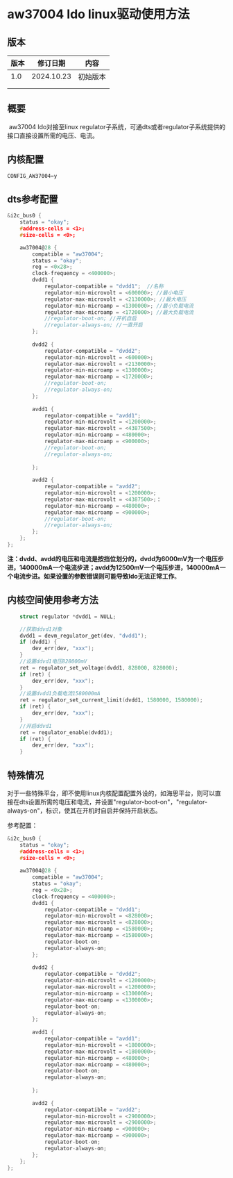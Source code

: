 # aw37004 ldo linux驱动使用方法

## 版本

| 版本 | 修订日期   | 内容     |
| ---- | ---------- | -------- |
| 1.0  | 2024.10.23 | 初始版本 |
|      |            |          |
|      |            |          |

## 概要

​		aw37004 ldo对接至linux regulator子系统，可通dts或者regulator子系统提供的接口直接设置所需的电压、电流。

## 内核配置

```c
CONFIG_AW37004=y
```

## dts参考配置

```c
&i2c_bus0 {
	status = "okay";
	#address-cells = <1>;
	#size-cells = <0>;

	aw37004@28 {
		compatible = "aw37004";
		status = "okay";
		reg = <0x28>;
		clock-frequency = <400000>;
		dvdd1 {
			regulator-compatible = "dvdd1";  //名称
			regulator-min-microvolt = <600000>; //最小电压
			regulator-max-microvolt = <2130000>; //最大电压
			regulator-min-microamp = <1300000>; //最小负载电流
			regulator-max-microamp = <1720000>; //最大负载电流
			//regulator-boot-on; //开机自启
			//regulator-always-on; //一直开启
		};
	
		dvdd2 {
			regulator-compatible = "dvdd2";
			regulator-min-microvolt = <600000>;
			regulator-max-microvolt = <2130000>;
			regulator-min-microamp = <1300000>;
			regulator-max-microamp = <1720000>;
			//regulator-boot-on;
			//regulator-always-on;
		};
	
		avdd1 {
			regulator-compatible = "avdd1";
			regulator-min-microvolt = <1200000>;
			regulator-max-microvolt = <4387500>;
			regulator-min-microamp = <480000>;
			regulator-max-microamp = <900000>;
			//regulator-boot-on;
			//regulator-always-on;
	
		};
	
		avdd2 {
			regulator-compatible = "avdd2";
			regulator-min-microvolt = <1200000>;
			regulator-max-microvolt = <4387500>;：
			regulator-min-microamp = <480000>;
			regulator-max-microamp = <900000>;
			//regulator-boot-on;
			//regulator-always-on;
		};
	};
};
```

**注：dvdd、avdd的电压和电流是按挡位划分的，dvdd为6000mV为一个电压步进，140000mA一个电流步进；avdd为12500mV一个电压步进，140000mA一个电流步进。如果设置的参数错误则可能导致ldo无法正常工作**。

## 内核空间使用参考方法

```c
	struct regulator *dvdd1 = NULL;

	//获取ddvd1对象
	dvdd1 = devm_regulator_get(dev, "dvdd1");
	if (dvdd1) {
		dev_err(dev, "xxx");
	}
	//设置ddvd1电压828000mV
	ret = regulator_set_voltage(dvdd1, 828000, 828000);
	if (ret) {
        dev_err(dev, "xxx");
    }
	//设置dvdd1负载电流1580000mA
	ret = regulator_set_current_limit(dvdd1, 1580000, 1580000);
	if (ret) {
        dev_err(dev, "xxx");
    }
	//开启ddvd1
	ret = regulator_enable(dvdd1);
	if (ret) {
        dev_err(dev, "xxx");
    }
```

## 特殊情况

​		对于一些特殊平台，即不使用linux内核配置配置外设的，如海思平台，则可以直接在dts设置所需的电压和电流，并设置"regulator-boot-on"，"regulator-always-on"，标识，使其在开机时自启并保持开启状态。

参考配置：

```c
&i2c_bus0 {
	status = "okay";
	#address-cells = <1>;
	#size-cells = <0>;
	
	aw37004@28 {
		compatible = "aw37004";
		status = "okay";
		reg = <0x28>;
		clock-frequency = <400000>;
		dvdd1 {
			regulator-compatible = "dvdd1";
			regulator-min-microvolt = <828000>;
			regulator-max-microvolt = <828000>;
			regulator-min-microamp = <1580000>;
			regulator-max-microamp = <1580000>;
			regulator-boot-on;
			regulator-always-on;
		};
	
		dvdd2 {
			regulator-compatible = "dvdd2";
			regulator-min-microvolt = <1200000>;
			regulator-max-microvolt = <1200000>;
			regulator-min-microamp = <1300000>;
			regulator-max-microamp = <1300000>;
			regulator-boot-on;
			regulator-always-on;
		};
	
		avdd1 {
			regulator-compatible = "avdd1";
			regulator-min-microvolt = <1800000>;
			regulator-max-microvolt = <1800000>;
			regulator-min-microamp = <480000>;
			regulator-max-microamp = <480000>;
			regulator-boot-on;
			regulator-always-on;
	
		};
	
		avdd2 {
			regulator-compatible = "avdd2";
			regulator-min-microvolt = <2900000>;
			regulator-max-microvolt = <2900000>;
			regulator-min-microamp = <900000>;
			regulator-max-microamp = <900000>;
			regulator-boot-on;
			regulator-always-on;
		};
	};
};
```

